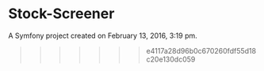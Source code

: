 
# Stock-Screener


A Symfony project created on February 13, 2016, 3:19 pm.
>>>>>>> e4117a28d96b0c670260fdf55d18c20e130dc059
